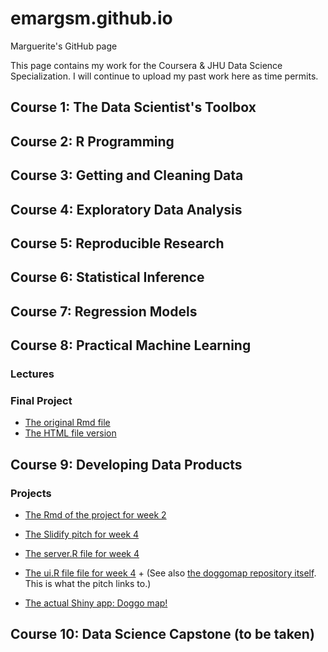 # emargsm.github.io
Marguerite's GitHub page

This page contains my work for the Coursera & JHU Data Science Specialization. I will continue to upload my past work here as time permits.

## Course 1: The Data Scientist's Toolbox
## Course 2: R Programming
## Course 3: Getting and Cleaning Data
## Course 4: Exploratory Data Analysis
## Course 5: Reproducible Research
## Course 6: Statistical Inference
## Course 7: Regression Models
## Course 8: Practical Machine Learning
### Lectures
### Final Project
   * [The original Rmd file](08PML/PML-final-project.Rmd)
   * [The HTML file version](08PML/PML-final-project.html)
   
## Course 9: Developing Data Products
### Projects
   * [The Rmd of the project for week 2](09DDP/map_puppers.Rmd)
   
   * [The Slidify pitch for week 4](09DDP/slidify/index.html)
   * [The server.R file for week 4](09DDP/server.R)
   * [The ui.R file file for week 4](09DDP/ui.R)
    + (See also [the doggomap repository itself](https://github.com/emargsm/doggomap). This is what the pitch links to.)
   
   * [The actual Shiny app: Doggo map!](https://emargsm.shinyapps.io/doggomap/)
   
## Course 10: Data Science Capstone (to be taken)
